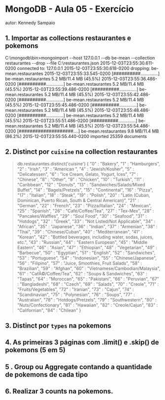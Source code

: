 # MongoDB - Aula 05 - Exercício
autor: Kennedy Sampaio

## 1. Importar as collections restaurantes e pokemons

C:\mongodb\bin>mongoimport --host 127.0.0.1 --db be-mean --collection restaurantes --drop --file C:\restaurantes.json
2015-12-03T23:55:30.611-0200    connected to: 127.0.0.1
2015-12-03T23:55:30.618-0200    dropping: be-mean.restaurantes
2015-12-03T23:55:33.545-0200    [##########..............] be-mean.restaurantes
5.2 MB/11.4 MB (45.5%)
2015-12-03T23:55:36.486-0200    [##########..............] be-mean.restaurantes
5.2 MB/11.4 MB (45.5%)
2015-12-03T23:55:39.486-0200    [##########..............] be-mean.restaurantes
5.2 MB/11.4 MB (45.5%)
2015-12-03T23:55:42.486-0200    [##########..............] be-mean.restaurantes
5.2 MB/11.4 MB (45.5%)
2015-12-03T23:55:45.486-0200    [##########..............] be-mean.restaurantes
5.2 MB/11.4 MB (45.5%)
2015-12-03T23:55:48.486-0200    [##########..............] be-mean.restaurantes
5.2 MB/11.4 MB (45.5%)
2015-12-03T23:55:51.486-0200    [##########..............] be-mean.restaurantes
5.2 MB/11.4 MB (45.5%)
2015-12-03T23:55:54.486-0200    [####################....] be-mean.restaurantes
9.8 MB/11.4 MB (86.2%)
2015-12-03T23:55:55.440-0200    imported 25359 documents

## 2. Distinct por `cuisine` na collection restaurantes

>db.restaurantes.distinct('cuisine')
{
    "0" : "Bakery",
    "1" : "Hamburgers",
    "2" : "Irish",
    "3" : "American ",
    "4" : "Jewish/Kosher",
    "5" : "Delicatessen",
    "6" : "Ice Cream, Gelato, Yogurt, Ices",
    "7" : "Chinese",
    "8" : "Other",
    "9" : "Chicken",
    "10" : "Turkish",
    "11" : "Caribbean",
    "12" : "Donuts",
    "13" : "Sandwiches/Salads/Mixed Buffet",
    "14" : "Bagels/Pretzels",
    "15" : "Continental",
    "16" : "Pizza",
    "17" : "Italian",
    "18" : "Steak",
    "19" : "Polish",
    "20" : "Latin (Cuban, Dominican, Puerto Rican, South & Central American)",
    "21" : "German",
    "22" : "French",
    "23" : "Pizza/Italian",
    "24" : "Mexican",
    "25" : "Spanish",
    "26" : "Café/Coffee/Tea",
    "27" : "Tex-Mex",
    "28" : "Pancakes/Waffles",
    "29" : "Soul Food",
    "30" : "Seafood",
    "31" : "Hotdogs",
    "32" : "Greek",
    "33" : "Not Listed/Not Applicable",
    "34" : "African",
    "35" : "Japanese",
    "36" : "Indian",
    "37" : "Armenian",
    "38" : "Thai",
    "39" : "Chinese/Cuban",
    "40" : "Mediterranean",
    "41" : "Korean",
    "42" : "Bottled beverages, including water, sodas, juices, etc.",
    "43" : "Russian",
    "44" : "Eastern European",
    "45" : "Middle Eastern",
    "46" : "Asian",
    "47" : "Ethiopian",
    "48" : "Vegetarian",
    "49" : "Barbecue",
    "50" : "Egyptian",
    "51" : "English",
    "52" : "Sandwiches",
    "53" : "Portuguese",
    "54" : "Indonesian",
    "55" : "Chinese/Japanese",
    "56" : "Filipino",
    "57" : "Juice, Smoothies, Fruit Salads",
    "58" : "Brazilian",
    "59" : "Afghan",
    "60" : "Vietnamese/Cambodian/Malaysia",
    "61" : "CafÃ©/Coffee/Tea",
    "62" : "Soups & Sandwiches",
    "63" : "Tapas",
    "64" : "Moroccan",
    "65" : "Pakistani",
    "66" : "Peruvian",
    "67" : "Bangladeshi",
    "68" : "Czech",
    "69" : "Salads",
    "70" : "Creole",
    "71" : "Fruits/Vegetables",
    "72" : "Iranian",
    "73" : "Cajun",
    "74" : "Scandinavian",
    "75" : "Polynesian",
    "76" : "Soups",
    "77" : "Australian",
    "78" : "Hotdogs/Pretzels",
    "79" : "Southwestern",
    "80" : "Nuts/Confectionary",
    "81" : "Hawaiian",
    "82" : "Creole/Cajun",
    "83" : "Californian",
    "84" : "Chilean"
}


## 3. Distinct por `types` na pokemons



## 4. As primeiras 3 páginas com .limit() e .skip() de pokemons (5 em 5)

## 5 . Group ou Aggregate contando a quantidade de pokemons de cada tipo

## 6. Realizar 3 counts na pokemons.

